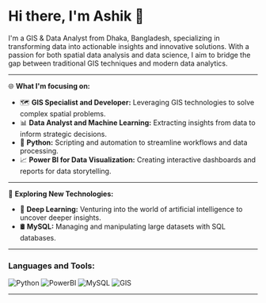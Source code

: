 # Hi there, I'm Ashik 👋

I'm a GIS & Data Analyst from Dhaka, Bangladesh, specializing in transforming data into actionable insights and innovative solutions. With a passion for both spatial data analysis and data science, I aim to bridge the gap between traditional GIS techniques and modern data analytics.

---

🌐 **What I'm focusing on:**

- 🗺️ **GIS Specialist and Developer:** Leveraging GIS technologies to solve complex spatial problems.
- 📊 **Data Analyst and Machine Learning:** Extracting insights from data to inform strategic decisions.
- 🐍 **Python:** Scripting and automation to streamline workflows and data processing.
- 📈 **Power BI for Data Visualization:** Creating interactive dashboards and reports for data storytelling.

---

🚀 **Exploring New Technologies:**

- 🧠 **Deep Learning:** Venturing into the world of artificial intelligence to uncover deeper insights.
- 🛢️ **MySQL:** Managing and manipulating large datasets with SQL databases.

---

### Languages and Tools:

![Python](https://img.shields.io/badge/-Python-3776AB?style=flat-square&logo=python&logoColor=white)
![PowerBI](https://img.shields.io/badge/-Power_BI-F2C811?style=flat-square&logo=power-bi&logoColor=black)
![MySQL](https://img.shields.io/badge/-MySQL-4479A1?style=flat-square&logo=mysql&logoColor=white)
![GIS](https://img.shields.io/badge/-GIS-428813?style=flat-square&logo=arcgis&logoColor=white)
<!-- Feel free to add more badges from https://shields.io -->

---


